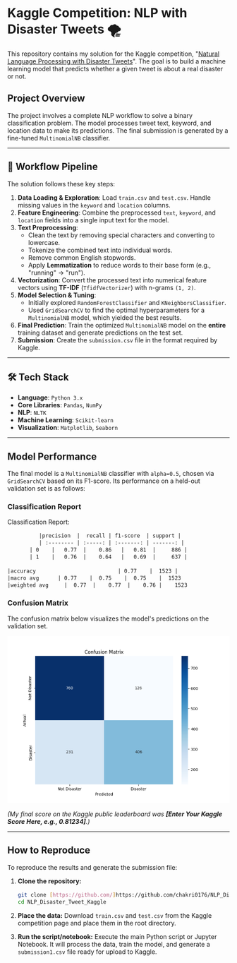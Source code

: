# Kaggle Competition: NLP with Disaster Tweets 🌪️

This repository contains my solution for the Kaggle competition, "[Natural Language Processing with Disaster Tweets](https://www.kaggle.com/c/nlp-getting-started)". The goal is to build a machine learning model that predicts whether a given tweet is about a real disaster or not.

## Project Overview

The project involves a complete NLP workflow to solve a binary classification problem. The model processes tweet text, keyword, and location data to make its predictions. The final submission is generated by a fine-tuned `MultinomialNB` classifier.

---

## 🚀 Workflow Pipeline

The solution follows these key steps:

1.  **Data Loading & Exploration**: Load `train.csv` and `test.csv`. Handle missing values in the `keyword` and `location` columns.
2.  **Feature Engineering**: Combine the preprocessed `text`, `keyword`, and `location` fields into a single input text for the model.
3.  **Text Preprocessing**:
    * Clean the text by removing special characters and converting to lowercase.
    * Tokenize the combined text into individual words.
    * Remove common English stopwords.
    * Apply **Lemmatization** to reduce words to their base form (e.g., "running" -> "run").
4.  **Vectorization**: Convert the processed text into numerical feature vectors using **TF-IDF** (`TfidfVectorizer`) with n-grams `(1, 2)`.
5.  **Model Selection & Tuning**:
    * Initially explored `RandomForestClassifier` and `KNeighborsClassifier`.
    * Used `GridSearchCV` to find the optimal hyperparameters for a `MultinomialNB` model, which yielded the best results.
6.  **Final Prediction**: Train the optimized `MultinomialNB` model on the **entire** training dataset and generate predictions on the test set.
7.  **Submission**: Create the `submission.csv` file in the format required by Kaggle.

---

## 🛠️ Tech Stack

* **Language**: `Python 3.x`
* **Core Libraries**: `Pandas`, `NumPy`
* **NLP**: `NLTK`
* **Machine Learning**: `Scikit-learn`
* **Visualization**: `Matplotlib`, `Seaborn`

---

## Model Performance

The final model is a `MultinomialNB` classifier with `alpha=0.5`, chosen via `GridSearchCV` based on its F1-score. Its performance on a held-out validation set is as follows:

### Classification Report
Classification Report:

              |precision  |  recall | f1-score  | support |
              | :-------- | :-----: | :-------: | -------: |
           | 0    |   0.77  |    0.86   |   0.81  |     886 |
           | 1    |   0.76  |    0.64   |   0.69  |     637 |

    |accuracy                          | 0.77    |  1523 |
    |macro avg      | 0.77    |  0.75    |  0.75    |  1523
    |weighted avg     |  0.77  |    0.77  |    0.76 |    1523



### Confusion Matrix

The confusion matrix below visualizes the model's predictions on the validation set.

![Confusion Matrix](results/confusion_matrix.png)

*(My final score on the Kaggle public leaderboard was **[Enter Your Kaggle Score Here, e.g., 0.81234]**.)*

---

## How to Reproduce

To reproduce the results and generate the submission file:

1.  **Clone the repository:**
    ```sh
    git clone [https://github.com/]https://github.com/chakri0176/NLP_Disaster_Tweet_Kaggle.git
    cd NLP_Disaster_Tweet_Kaggle
    ```

2.  **Place the data:**
    Download `train.csv` and `test.csv` from the Kaggle competition page and place them in the root directory.

4.  **Run the script/notebook:**
    Execute the main Python script or Jupyter Notebook. It will process the data, train the model, and generate a `submission1.csv` file ready for upload to Kaggle.